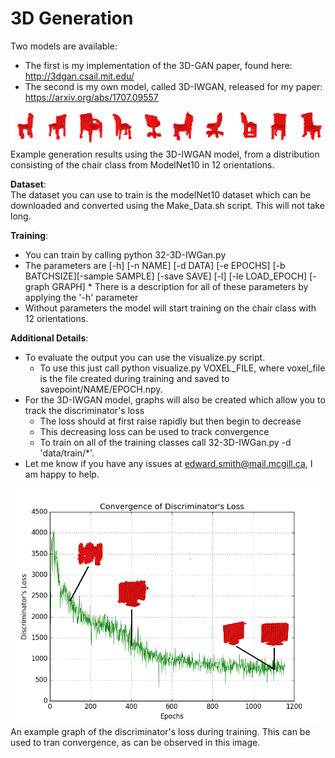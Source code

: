 # 3D Generation  
Two models are available: 
* The first is my implementation of the 3D-GAN paper, found here: http://3dgan.csail.mit.edu/
* The second is my own model, called 3D-IWGAN, released for my paper: https://arxiv.org/abs/1707.09557 

![Chairs](../imgs/IWGAN_chairs2.png?raw=true "Title")
Example generation results using the 3D-IWGAN model, from a distribution consisting of the chair class from ModelNet10 in 12 orientations.

**Dataset**: <br />
The dataset you can use to train is the modelNet10 dataset which can be downloaded and converted using the Make_Data.sh script. This will not take long.

**Training**: <br />
* You can train by calling python 32-3D-IWGan.py
* The parameters are [-h] [-n NAME] [-d DATA] [-e EPOCHS] [-b BATCHSIZE][-sample SAMPLE] [-save SAVE] [-l] [-le LOAD_EPOCH] [-graph GRAPH] * There is a description for all of these parameters by applying the '-h' parameter
* Without parameters the model will start training on the chair class with 12 orientations. 

**Additional Details**: <br />
* To evaluate the output you can use the visualize.py script.
  * To use this just call python visualize.py VOXEL_FILE, where voxel_file is the file created during training and saved to         savepoint/NAME/EPOCH.npy.
* For the 3D-IWGAN model, graphs will also be created which allow you to track the discriminator's loss
  * The loss should at first raise rapidly but then begin to decrease
  * This decreasing loss can be used to track convergence
  * To train on all of the training classes call 32-3D-IWGan.py -d 'data/train/*'. 
* Let me know if you have any issues at edward.smith@mail.mcgill.ca, I am happy to help. 


![graph](../imgs/graph.png?raw=true "Title") <br />
An example graph of the discriminator's loss during training. This can be used to tran convergence, as can be observed in this image. 

